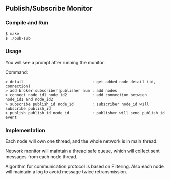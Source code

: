 ## Publish/Subscribe Monitor

### Compile and Run

```sh
$ make
$ ./pub-sub
```

### Usage

You will see a prompt after running the monitor.

Command:

```
> detail                              : get added node detail (id, connection)
> add broker|subscriber|publisher num : add nodes
> connect node_id1 node_id2           : add connection between node_id1 and node_id2
> subscribe publish_id node_id        : subscriber node_id will subscribe publish_id
> publish publish_id node_id          : publisher will send publish_id event
```

### Implementation

Each node will own one thread, and the whole network is in main thread.

Network monitor will maintain a thread safe queue, which will collect sent messages from each node thread.

Algorithm for communication protocol is based on Filtering. Also each node will maintain a log to avoid message twice retransmission.

